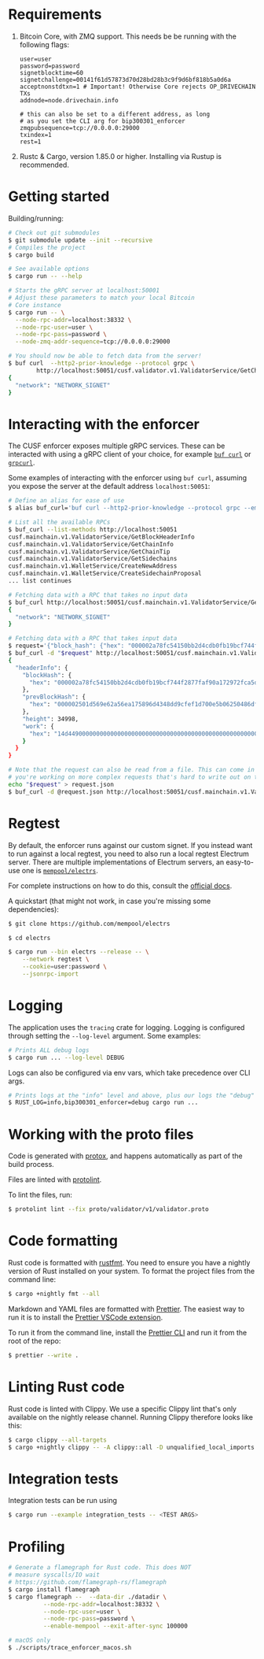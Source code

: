 # Requirements

1. Bitcoin Core, with ZMQ support. This needs be be running with the following
   flags:

   ```
   user=user
   password=password
   signetblocktime=60
   signetchallenge=00141f61d57873d70d28bd28b3c9f9d6bf818b5a0d6a
   acceptnonstdtxn=1 # Important! Otherwise Core rejects OP_DRIVECHAIN TXs
   addnode=node.drivechain.info

   # this can also be set to a different address, as long
   # as you set the CLI arg for bip300301_enforcer
   zmqpubsequence=tcp://0.0.0.0:29000
   txindex=1
   rest=1
   ```

1. Rustc & Cargo, version 1.85.0 or higher. Installing via Rustup is
   recommended.

# Getting started

Building/running:

```bash
# Check out git submodules
$ git submodule update --init --recursive
# Compiles the project
$ cargo build

# See available options
$ cargo run -- --help

# Starts the gRPC server at localhost:50001
# Adjust these parameters to match your local Bitcoin
# Core instance
$ cargo run -- \
  --node-rpc-addr=localhost:38332 \
  --node-rpc-user=user \
  --node-rpc-pass=password \
  --node-zmq-addr-sequence=tcp://0.0.0.0:29000

# You should now be able to fetch data from the server!
$ buf curl  --http2-prior-knowledge --protocol grpc \
        http://localhost:50051/cusf.validator.v1.ValidatorService/GetChainInfo
{
  "network": "NETWORK_SIGNET"
}
```

# Interacting with the enforcer

The CUSF enforcer exposes multiple gRPC services. These can be interacted with
using a gRPC client of your choice, for example
[`buf curl`](https://buf.build/docs/installation/) or
[`grpcurl`](https://github.com/fullstorydev/grpcurl).

Some examples of interacting with the enforcer using `buf curl`, assuming you
expose the server at the default address `localhost:50051`:

```bash
# Define an alias for ease of use
$ alias buf_curl='buf curl --http2-prior-knowledge --protocol grpc --emit-defaults'

# List all the available RPCs
$ buf_curl --list-methods http://localhost:50051
cusf.mainchain.v1.ValidatorService/GetBlockHeaderInfo
cusf.mainchain.v1.ValidatorService/GetChainInfo
cusf.mainchain.v1.ValidatorService/GetChainTip
cusf.mainchain.v1.ValidatorService/GetSidechains
cusf.mainchain.v1.WalletService/CreateNewAddress
cusf.mainchain.v1.WalletService/CreateSidechainProposal
... list continues

# Fetching data with a RPC that takes no input data
$ buf_curl http://localhost:50051/cusf.mainchain.v1.ValidatorService/GetChainInfo
{
  "network": "NETWORK_SIGNET"
}

# Fetching data with a RPC that takes input data
$ request='{"block_hash": {"hex": "000002a78fc54150bb2d4cdb0fb19bcf744f2877faf90a172972fca5daf5fe92"}}'
$ buf_curl -d "$request" http://localhost:50051/cusf.mainchain.v1.ValidatorService/GetBlockHeaderInfo
{
  "headerInfo": {
    "blockHash": {
      "hex": "000002a78fc54150bb2d4cdb0fb19bcf744f2877faf90a172972fca5daf5fe92"
    },
    "prevBlockHash": {
      "hex": "000002501d569e62a56ea175896d4348dd9cfef1d700e5b06250486df07c9225"
    },
    "height": 34998,
    "work": {
      "hex": "14d4490000000000000000000000000000000000000000000000000000000000"
    }
  }
}

# Note that the request can also be read from a file. This can come in handy if
# you're working on more complex requests that's hard to write out on the terminal
echo "$request" > request.json
$ buf_curl -d @request.json http://localhost:50051/cusf.mainchain.v1.ValidatorService/GetBlockHeaderInfo
```

# Regtest

By default, the enforcer runs against our custom signet. If you instead want to
run against a local regtest, you need to also run a local regtest Electrum
server. There are multiple implementations of Electrum servers, an easy-to-use
one is [`mempool/electrs`](https://github.com/mempool/electrs).

For complete instructions on how to do this, consult the
[official docs](https://github.com/mempool/electrs).

A quickstart (that might not work, in case you're missing some dependencies):

```bash
$ git clone https://github.com/mempool/electrs

$ cd electrs

$ cargo run --bin electrs --release -- \
    --network regtest \
    --cookie=user:password \
    --jsonrpc-import
```

# Logging

The application uses the `tracing` crate for logging. Logging is configured
through setting the `--log-level` argument. Some examples:

```bash
# Prints ALL debug logs
$ cargo run ... --log-level DEBUG
```

Logs can also be configured via env vars, which take precedence over CLI args.

```bash
# Prints logs at the "info" level and above, plus our logs the "debug" level and above
$ RUST_LOG=info,bip300301_enforcer=debug cargo run ...
```

# Working with the proto files

Code is generated with [protox](https://github.com/andrewhickman/protox), and
happens automatically as part of the build process.

Files are linted with [protolint](https://github.com/yoheimuta/protolint).

To lint the files, run:

```bash
$ protolint lint --fix proto/validator/v1/validator.proto
```

# Code formatting

Rust code is formatted with [rustfmt](https://github.com/rust-lang/rustfmt). You
need to ensure you have a nightly version of Rust installed on your system. To
format the project files from the command line:

```bash
$ cargo +nightly fmt --all
```

Markdown and YAML files are formatted with [Prettier](https://prettier.io/). The
easiest way to run it is to install the
[Prettier VSCode extension](https://marketplace.visualstudio.com/items?itemName=esbenp.prettier-vscode).

To run it from the command line, install the
[Prettier CLI](https://prettier.io/docs/en/cli.html) and run it from the root of
the repo:

```bash
$ prettier --write .
```

# Linting Rust code

Rust code is linted with Clippy. We use a specific Clippy lint that's only
available on the nightly release channel. Running Clippy therefore looks like
this:

```bash
$ cargo clippy --all-targets
$ cargo +nightly clippy -- -A clippy::all -D unqualified_local_imports -Zcrate-attr="feature(unqualified_local_imports)"
```

# Integration tests

Integration tests can be run using

```bash
$ cargo run --example integration_tests -- <TEST ARGS>
```

# Profiling

```bash
# Generate a flamegraph for Rust code. This does NOT
# measure syscalls/IO wait
# https://github.com/flamegraph-rs/flamegraph
$ cargo install flamegraph
$ cargo flamegraph --  --data-dir ./datadir \
          --node-rpc-addr=localhost:38332 \
          --node-rpc-user=user \
          --node-rpc-pass=password \
          --enable-mempool --exit-after-sync 100000

# macOS only
$ ./scripts/trace_enforcer_macos.sh
```
